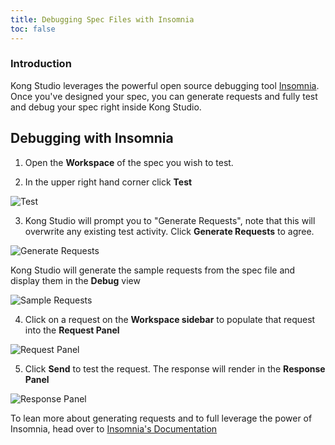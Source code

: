 ```yaml
---
title: Debugging Spec Files with Insomnia
toc: false
---
```


### Introduction

Kong Studio leverages the powerful open source debugging tool [Insomnia](https://insomnia.rest).
Once you've designed your spec, you can generate requests and fully test and debug your spec right inside Kong Studio.


## Debugging with Insomnia

1. Open the **Workspace** of the spec you wish to test.

2. In the upper right hand corner click **Test**

![Test](https://doc-assets.konghq.com/studio/1.0/debugging/test.png)

3. Kong Studio will prompt you to "Generate Requests", note that this will overwrite any existing test activity. Click **Generate Requests** to agree.

![Generate Requests](https://doc-assets.konghq.com/studio/1.0/debugging/generate-requests.png)

Kong Studio will generate the sample requests from the spec file and display them in the **Debug** view

![Sample Requests](https://doc-assets.konghq.com/studio/1.0/debugging/sample-requests.png)

4. Click on a request on the **Workspace sidebar** to populate that request into the **Request Panel**

![Request Panel](https://doc-assets.konghq.com/studio/1.0/debugging/request-panel.png)

5. Click **Send** to test the request. The response will render in the **Response Panel**

![Response Panel](https://doc-assets.konghq.com/studio/1.0/debugging/response-panel.png)

To lean more about generating requests and to full leverage the power of Insomnia, head over to [Insomnia's Documentation](https://support.insomnia.rest/)
